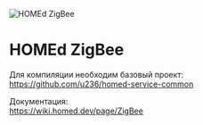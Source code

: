 ![HOMEd ZigBee](.github/logo.png)

# HOMEd ZigBee

Для компиляции необходим базовый проект:\
https://github.com/u236/homed-service-common

Документация:\
https://wiki.homed.dev/page/ZigBee
